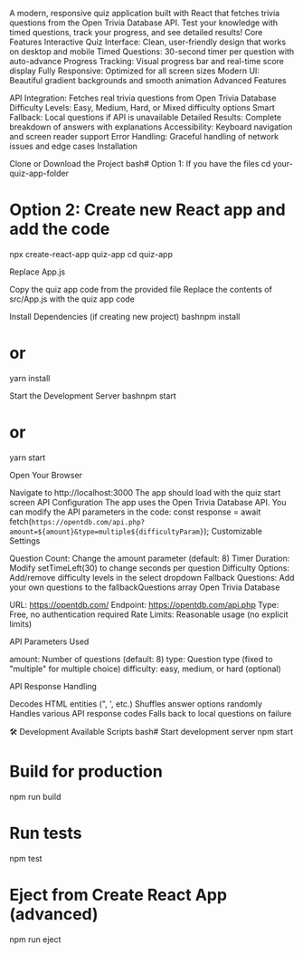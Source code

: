 A modern, responsive quiz application built with React that fetches trivia questions from the Open Trivia Database API. Test your knowledge with timed questions, track your progress, and see detailed results!
Core Features
              Interactive Quiz Interface: Clean, user-friendly design that works on desktop and mobile
              Timed Questions: 30-second timer per question with auto-advance
              Progress Tracking: Visual progress bar and real-time score display
              Fully Responsive: Optimized for all screen sizes
              Modern UI: Beautiful gradient backgrounds and smooth animation
Advanced Features

 API Integration: Fetches real trivia questions from Open Trivia Database
 Difficulty Levels: Easy, Medium, Hard, or Mixed difficulty options
Smart Fallback: Local questions if API is unavailable
Detailed Results: Complete breakdown of answers with explanations
Accessibility: Keyboard navigation and screen reader support
Error Handling: Graceful handling of network issues and edge cases
Installation

Clone or Download the Project
bash# Option 1: If you have the files
cd your-quiz-app-folder

# Option 2: Create new React app and add the code
npx create-react-app quiz-app
cd quiz-app

Replace App.js

Copy the quiz app code from the provided file
Replace the contents of src/App.js with the quiz app code


Install Dependencies (if creating new project)
bashnpm install
# or
yarn install

Start the Development Server
bashnpm start
# or
yarn start

Open Your Browser

Navigate to http://localhost:3000
The app should load with the quiz start screen
API Configuration
The app uses the Open Trivia Database API. You can modify the API parameters in the code:
const response = await fetch(`https://opentdb.com/api.php?amount=${amount}&type=multiple${difficultyParam}`);
Customizable Settings

Question Count: Change the amount parameter (default: 8)
Timer Duration: Modify setTimeLeft(30) to change seconds per question
Difficulty Options: Add/remove difficulty levels in the select dropdown
Fallback Questions: Add your own questions to the fallbackQuestions array
Open Trivia Database

URL: https://opentdb.com/
Endpoint: https://opentdb.com/api.php
Type: Free, no authentication required
Rate Limits: Reasonable usage (no explicit limits)

API Parameters Used

amount: Number of questions (default: 8)
type: Question type (fixed to "multiple" for multiple choice)
difficulty: easy, medium, or hard (optional)

API Response Handling

Decodes HTML entities (&quot;, &#039;, etc.)
Shuffles answer options randomly
Handles various API response codes
Falls back to local questions on failure

🛠 Development
Available Scripts
bash# Start development server
npm start

# Build for production
npm run build

# Run tests
npm test

# Eject from Create React App (advanced)
npm run eject
